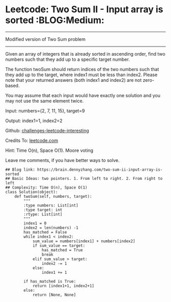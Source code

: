 # Leetcode: Two Sum II - Input array is sorted     :BLOG:Medium:


---

Modified version of Two Sum problem  

---

Given an array of integers that is already sorted in ascending order, find two numbers such that they add up to a specific target number.  

The function twoSum should return indices of the two numbers such that they add up to the target, where index1 must be less than index2. Please note that your returned answers (both index1 and index2) are not zero-based.  

You may assume that each input would have exactly one solution and you may not use the same element twice.  

Input: numbers={2, 7, 11, 15}, target=9  

Output: index1=1, index2=2  

Github: [challenges-leetcode-interesting](https://github.com/DennyZhang/challenges-leetcode-interesting/tree/master/two-sum-ii-input-array-is-sorted)  

Credits To: [leetcode.com](https://leetcode.com/problems/two-sum-ii-input-array-is-sorted/description/)  

Hint: Time O(n), Space O(1). Moore voting  

Leave me comments, if you have better ways to solve.  

    ## Blog link: https://brain.dennyzhang.com/two-sum-ii-input-array-is-sorted
    ## Basic Ideas: two pointers. 1. From left to right. 2. From right to left
    ## Complexity: Time O(n), Space O(1)
    class Solution(object):
        def twoSum(self, numbers, target):
            """
            :type numbers: List[int]
            :type target: int
            :rtype: List[int]
            """
            index1 = 0
            index2 = len(numbers) -1
            has_matched = False
            while index1 < index2:
                sum_value = numbers[index1] + numbers[index2]
                if sum_value == target:
                    has_matched = True
                    break
                elif sum_value > target:
                    index2 -= 1
                else:
                    index1 += 1
    
            if has_matched is True:
                return [index1+1, index2+1]
            else:
                return [None, None]
